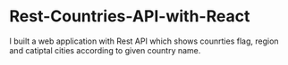 # Rest-Countries-API-with-React

I built a web application with Rest API which shows counrties flag, region and catiptal cities according to given country name.
